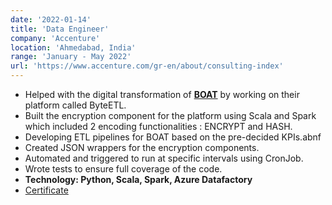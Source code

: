 ```yaml
---
date: '2022-01-14'
title: 'Data Engineer'
company: 'Accenture'
location: 'Ahmedabad, India'
range: 'January - May 2022'
url: 'https://www.accenture.com/gr-en/about/consulting-index'
---
```


- Helped with the digital transformation of <b><a href="https://www.boat-lifestyle.com/" target="_blank">BOAT</a></b> by working on their platform called ByteETL.
- Built the encryption component for the platform using Scala and Spark which included 2 encoding functionalities : ENCRYPT and HASH.
- Developing ETL pipelines for BOAT based on the pre-decided KPIs.abnf
- Created JSON wrappers for the encryption components.
- Automated and triggered to run at specific intervals using CronJob.
- Wrote tests to ensure full coverage of the code.
- **Technology: Python, Scala, Spark, Azure Datafactory**
- [Certificate](https://drive.google.com/file/d/1b9ElekbpbHspyAq441eMRyumLYN5SZOY/view?usp=sharing)
